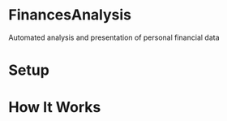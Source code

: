 # FinancesAnalysis
Automated analysis and presentation of personal financial data

# Setup


# How It Works
